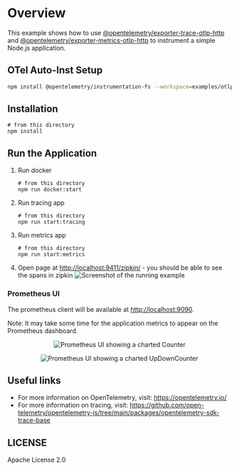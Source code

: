 # Overview

This example shows how to use
[@opentelemetry/exporter-trace-otlp-http](https://github.com/open-telemetry/opentelemetry-js/tree/v0.28.0/experimental/packages/exporter-trace-otlp-http)
and [@opentelemetry/exporter-metrics-otlp-http](https://github.com/open-telemetry/opentelemetry-js/tree/v0.28.0/experimental/packages/opentelemetry-exporter-metrics-otlp-http)
to instrument a simple Node.js application.

## OTel Auto-Inst Setup

```sh
npm install @opentelemetry/instrumentation-fs --workspace=examples/otlp-exporter-node
```

## Installation

```shell script
# from this directory
npm install
```

## Run the Application

1. Run docker

    ```shell script
    # from this directory
    npm run docker:start
    ```

2. Run tracing app

    ```shell script
    # from this directory
    npm run start:tracing
    ```

3. Run metrics app

    ```shell script
    # from this directory
    npm run start:metrics
    ```

4. Open page at <http://localhost:9411/zipkin/> -  you should be able to see the spans in zipkin
![Screenshot of the running example](images/spans.png)

### Prometheus UI

The prometheus client will be available at <http://localhost:9090>.

Note: It may take some time for the application metrics to appear on the Prometheus dashboard.

<p align="center"><img alt="Prometheus UI showing a charted Counter" src="../../experimental/examples/prometheus/images/prom-counter.png?raw=true"/></p>
<p align="center"><img alt="Prometheus UI showing a charted UpDownCounter" src="../../experimental/examples/prometheus/images/prom-updowncounter.png?raw=true"/></p>

## Useful links

- For more information on OpenTelemetry, visit: <https://opentelemetry.io/>
- For more information on tracing, visit: <https://github.com/open-telemetry/opentelemetry-js/tree/main/packages/opentelemetry-sdk-trace-base>

## LICENSE

Apache License 2.0
